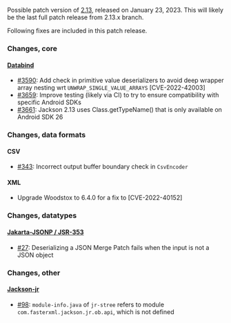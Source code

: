 Possible patch version of [2.13](Jackson-Release-2.13), released on January 23, 2023.
This will likely be the last full patch release from 2.13.x branch.

Following fixes are included in this patch release.

### Changes, core

#### [Databind](../../jackson-databind)

* [#3590](../../jackson-databind/issues/3590): Add check in primitive value deserializers to avoid deep wrapper array nesting wrt `UNWRAP_SINGLE_VALUE_ARRAYS` [CVE-2022-42003]
* [#3659](../../jackson-databind/issues/3659): Improve testing (likely via CI) to try to ensure compatibility with specific Android SDKs
* [#3661](../../jackson-databind/issues/3661): Jackson 2.13 uses Class.getTypeName() that is only available on Android SDK 26

### Changes, data formats

#### CSV

* [#343](../../jackson-dataformats-text/issues-343): Incorrect output buffer boundary check in `CsvEncoder`

#### XML

* Upgrade Woodstox to 6.4.0 for a fix to [CVE-2022-40152]

### Changes, datatypes

#### [Jakarta-JSONP / JSR-353](../../jackson-datatypes-misc)

* [#27](../../jackson-datatypes-misc/issues/27): Deserializing a JSON Merge Patch fails when the input is not a JSON object

### Changes, other

#### [Jackson-jr](../../jackson-jr)

* [#98](../../jackson-jr/issues/98): `module-info.java` of `jr-stree` refers to module `com.fasterxml.jackson.jr.ob.api`, which is not defined
